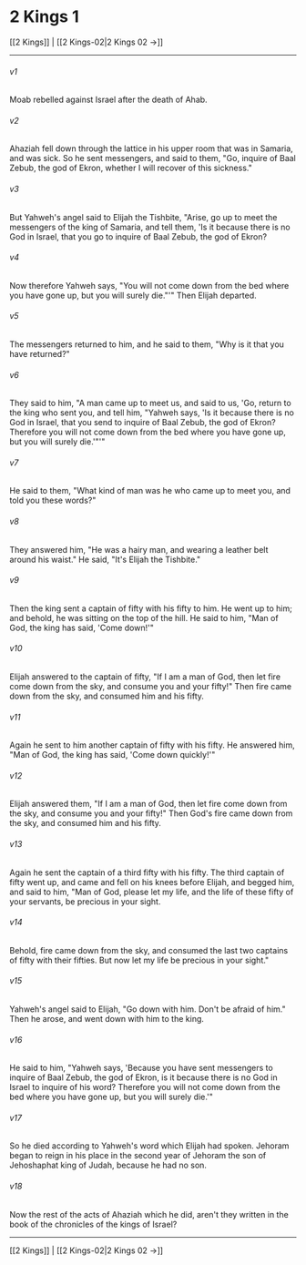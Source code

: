 # 2 Kings 1

[[2 Kings]] | [[2 Kings-02|2 Kings 02 →]]
***



###### v1 
Moab rebelled against Israel after the death of Ahab. 

###### v2 
Ahaziah fell down through the lattice in his upper room that was in Samaria, and was sick. So he sent messengers, and said to them, "Go, inquire of Baal Zebub, the god of Ekron, whether I will recover of this sickness." 

###### v3 
But Yahweh's angel said to Elijah the Tishbite, "Arise, go up to meet the messengers of the king of Samaria, and tell them, 'Is it because there is no God in Israel, that you go to inquire of Baal Zebub, the god of Ekron? 

###### v4 
Now therefore Yahweh says, "You will not come down from the bed where you have gone up, but you will surely die."'" Then Elijah departed. 

###### v5 
The messengers returned to him, and he said to them, "Why is it that you have returned?" 

###### v6 
They said to him, "A man came up to meet us, and said to us, 'Go, return to the king who sent you, and tell him, "Yahweh says, 'Is it because there is no God in Israel, that you send to inquire of Baal Zebub, the god of Ekron? Therefore you will not come down from the bed where you have gone up, but you will surely die.'"'" 

###### v7 
He said to them, "What kind of man was he who came up to meet you, and told you these words?" 

###### v8 
They answered him, "He was a hairy man, and wearing a leather belt around his waist." He said, "It's Elijah the Tishbite." 

###### v9 
Then the king sent a captain of fifty with his fifty to him. He went up to him; and behold, he was sitting on the top of the hill. He said to him, "Man of God, the king has said, 'Come down!'" 

###### v10 
Elijah answered to the captain of fifty, "If I am a man of God, then let fire come down from the sky, and consume you and your fifty!" Then fire came down from the sky, and consumed him and his fifty. 

###### v11 
Again he sent to him another captain of fifty with his fifty. He answered him, "Man of God, the king has said, 'Come down quickly!'" 

###### v12 
Elijah answered them, "If I am a man of God, then let fire come down from the sky, and consume you and your fifty!" Then God's fire came down from the sky, and consumed him and his fifty. 

###### v13 
Again he sent the captain of a third fifty with his fifty. The third captain of fifty went up, and came and fell on his knees before Elijah, and begged him, and said to him, "Man of God, please let my life, and the life of these fifty of your servants, be precious in your sight. 

###### v14 
Behold, fire came down from the sky, and consumed the last two captains of fifty with their fifties. But now let my life be precious in your sight." 

###### v15 
Yahweh's angel said to Elijah, "Go down with him. Don't be afraid of him." Then he arose, and went down with him to the king. 

###### v16 
He said to him, "Yahweh says, 'Because you have sent messengers to inquire of Baal Zebub, the god of Ekron, is it because there is no God in Israel to inquire of his word? Therefore you will not come down from the bed where you have gone up, but you will surely die.'" 

###### v17 
So he died according to Yahweh's word which Elijah had spoken. Jehoram began to reign in his place in the second year of Jehoram the son of Jehoshaphat king of Judah, because he had no son. 

###### v18 
Now the rest of the acts of Ahaziah which he did, aren't they written in the book of the chronicles of the kings of Israel?

***
[[2 Kings]] | [[2 Kings-02|2 Kings 02 →]]
